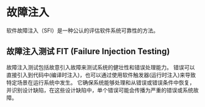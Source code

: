 # 故障注入

软件故障注入（SFI）是一种公认​​的评估软件系统可靠性的方法。


## 故障注入测试 FIT (Failure Injection Testing)

故障注入测试包括故意引入故障来测试系统的健壮性和错误处理能力。
错误可以直接引入到代码中(编译时注入)，也可以通过使用软件触发器(运行时注入)来导致特定场景在运行系统中发生。
它确保系统能够处理和从错误或错误条件中恢复，并识别设计缺陷，在这些设计缺陷中，单个错误可能会传播为严重的错误或系统故障。

